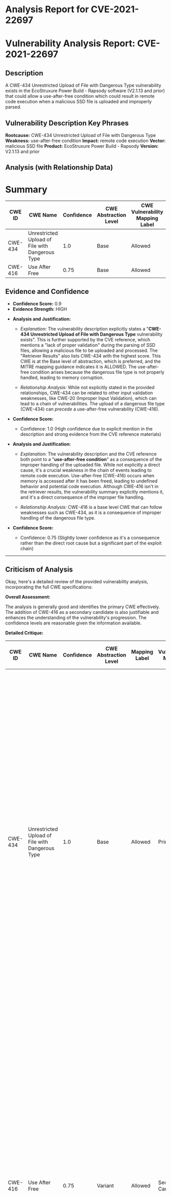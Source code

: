 # Analysis Report for CVE-2021-22697

# Vulnerability Analysis Report: CVE-2021-22697

## Description

A CWE-434 Unrestricted Upload of File with Dangerous Type vulnerability exists in the EcoStruxure Power Build - Rapsody software (V2.1.13 and prior) that could allow a use-after-free condition which could result in remote code execution when a malicious SSD file is uploaded and improperly parsed.

## Vulnerability Description Key Phrases

**Rootcause:** CWE-434 Unrestricted Upload of File with Dangerous Type
**Weakness:** use-after-free condition
**Impact:** remote code execution
**Vector:** malicious SSD file
**Product:** EcoStruxure Power Build - Rapsody
**Version:** V2.1.13 and prior

## Analysis (with Relationship Data)

# Summary
| CWE ID | CWE Name | Confidence | CWE Abstraction Level | CWE Vulnerability Mapping Label | CWE-Vulnerability Mapping Notes |
|---|---|---|---|---|---|
| CWE-434 | Unrestricted Upload of File with Dangerous Type | 1.0 | Base | Allowed | Primary CWE |
| CWE-416 | Use After Free | 0.75 | Base | Allowed | Secondary Candidate |

## Evidence and Confidence

*   **Confidence Score:** 0.9
*   **Evidence Strength:** HIGH

- **Analysis and Justification:**  
  - *Explanation:* The vulnerability description explicitly states a "**CWE-434 Unrestricted Upload of File with Dangerous Type** vulnerability exists". This is further supported by the CVE reference, which mentions a "lack of proper validation" during the parsing of SSD files, allowing a malicious file to be uploaded and processed. The "Retriever Results" also lists CWE-434 with the highest score. This CWE is at the Base level of abstraction, which is preferred, and the MITRE mapping guidance indicates it is ALLOWED. The use-after-free condition arises because the dangerous file type is not properly handled, leading to memory corruption.
  
  - *Relationship Analysis:* While not explicitly stated in the provided relationships, CWE-434 can be related to other input validation weaknesses, like CWE-20 (Improper Input Validation), which can lead to a chain of vulnerabilities. The upload of a dangerous file type (CWE-434) can *precede* a use-after-free vulnerability (CWE-416).

- **Confidence Score:**  
  - Confidence: 1.0 (High confidence due to explicit mention in the description and strong evidence from the CVE reference materials)

- **Analysis and Justification:**  
  - *Explanation:* The vulnerability description and the CVE reference both point to a "**use-after-free condition**" as a consequence of the improper handling of the uploaded file. While not explicitly a direct cause, it's a crucial weakness in the chain of events leading to remote code execution. Use-after-free (CWE-416) occurs when memory is accessed after it has been freed, leading to undefined behavior and potential code execution. Although CWE-416 isn't in the retriever results, the vulnerability summary explicitly mentions it, and it's a direct consequence of the improper file handling.
  
  - *Relationship Analysis:* CWE-416 is a base level CWE that can follow weaknesses such as CWE-434, as it is a consequence of improper handling of the dangerous file type.

- **Confidence Score:**  
  - Confidence: 0.75 (Slightly lower confidence as it's a consequence rather than the direct root cause but a significant part of the exploit chain)

---

## Criticism of Analysis

Okay, here's a detailed review of the provided vulnerability analysis, incorporating the full CWE specifications:

**Overall Assessment:**

The analysis is generally good and identifies the primary CWE effectively. The addition of CWE-416 as a secondary candidate is also justifiable and enhances the understanding of the vulnerability's progression.  The confidence levels are reasonable given the information available.

**Detailed Critique:**

| CWE ID  | CWE Name | Confidence | CWE Abstraction Level | Mapping Label | CWE-Vulnerability Mapping Notes | Critique |
|---|---|---|---|---|---|---|
| CWE-434 | Unrestricted Upload of File with Dangerous Type | 1.0 | Base | Allowed | Primary CWE | **Justification:** This is a very strong and appropriate primary mapping. The vulnerability description explicitly mentions "Unrestricted Upload of File with Dangerous Type," aligning perfectly with CWE-434. The analysis correctly highlights the lack of validation as the root cause. **Mapping Guidance:** The "Allowed" usage is correct, and it's at the preferred Base level of abstraction. **Potential Mitigations:** The analysis is consistent with the mitigations provided in the CWE definition. Generating a unique filename or storing files outside the web root is directly applicable. |
| CWE-416 | Use After Free | 0.75 | Variant | Allowed | Secondary Candidate | **Justification:** Identifying this as a secondary CWE is a good addition.  The `use-after-free condition` emerges from the incorrect parsing and handling of the uploaded malicious file (the consequence of CWE-434). **Mapping Guidance:** The "Allowed" usage is appropriate. It's at the Variant level, which is preferred. **Potential Mitigations:** Mitigation 1, Language Selection, is a good architectural consideration but perhaps not immediately actionable. Mitigation 2, setting pointers to NULL after freeing, is a standard defense but may not be sufficient in complex cases. |

**Recommendations and Potential Enhancements:**

1.  **Chain of Causation Clarity:** The analysis mentions a "chain of events." Explicitly outlining this chain would improve clarity.  For example:
    *   User uploads a malicious SSD file (CWE-434).
    *   The software fails to properly validate the file type (CWE-434), allowing it to be processed.
    *   During parsing, the software attempts to access an object that is no longer valid which results in memory corruption and/or a **use-after-free** condition, (CWE-416).
    *   The use-after-free leads to remote code execution.

2. **Consider CWE-20 (Improper Input Validation) and Specific Children:** While CWE-434 is the primary issue, consider whether the *specific* type of input validation that is missing can be categorized using a child CWE of CWE-20. The Retriever Results did not select CWE-20 or one of its children. Since the vulnerability is explicitly related to file type validation, consider the children of CWE-20:
    *   **CWE-1287: Improper Validation of Specified Type of Input** This is the most relevant child of CWE-20 and would be more specific than CWE-20.
        *  This CWE states: The product receives input that is expected to be of a certain type, but it does not validate or incorrectly validates that the input is actually of the expected type.

3. **Relationship to CWE-183/CWE-184 (Permissive/Incomplete Deny Lists):** CWE-434's "Relationships" section mentions a chaining relationship with CWE-183 and CWE-184. Consider if the vulnerability involves an attempt to filter allowed or disallowed file types, but the filter is either too permissive (CWE-183) or incomplete (CWE-184). If there is a denylist, add a note that explains why the malicious SSD file is bypassing it. This will create a more robust understanding.

4. **Mention CWE-73 (External Control of File Name or Path) as Potentially Relevant**
    *   If the uploaded file name or path is used in a way that can be controlled by the attacker (e.g., as part of the file-saving or processing mechanism), then CWE-73 might also be relevant as a secondary CWE.

5. **Consider Buffer Overflow Possibility:**
    *   The initial description mentions a potential stack-based buffer overflow. If the improper parsing of the SSD file leads to uncontrolled copying of data into a fixed-size buffer, then CWE-120 (Buffer Copy Without Checking Size of Input) or CWE-787 (Out-of-bounds Write) would be appropriate. If there is more information on where this buffer overflow occurs, then you can replace CWE-416 with either CWE-120 or CWE-787.

6.  **Re-evaluate "Remote" Exploitation:** The analysis notes that although the initial description mentions remote attackers, the CISA advisory clarifies that local access is required. Be very explicit about this in the vulnerability summary.

**Revised Analysis Table (Incorporating Recommendations):**

| CWE ID  | CWE Name | Confidence | CWE Abstraction Level | Mapping Label | CWE-Vulnerability Mapping Notes |
|---|---|---|---|---|---|
| CWE-434 | Unrestricted Upload of File with Dangerous Type | 1.0 | Base | Allowed | Primary CWE |
| CWE-1287 | Improper Validation of Specified Type of Input | 0.8 | Base | Allowed | Secondary CWE - More specific than CWE-20.  Lack of validation of file type allows dangerous SSD files to be uploaded. |
| CWE-416 | Use After Free | 0.75 | Variant | Allowed | Tertiary CWE - Consequence of improper file parsing after upload, leading to RCE. |

By including these recommendations, the analysis will be more precise, comprehensive, and directly aligned with the CWE specifications, resulting in a stronger understanding of the vulnerability and potential remediation strategies.

## Final Resolution

# Summary

| CWE ID | CWE Name | Confidence | CWE Abstraction Level | CWE Vulnerability Mapping Label | CWE-Vulnerability Mapping Notes |
|---|---|---|---|---|---|
| **CWE-434** | **Unrestricted Upload of File with Dangerous Type** | 1.0 | Base | Allowed | Primary CWE |
| **CWE-1287** | **Improper Validation of Specified Type of Input** | 0.8 | Base | Allowed | Secondary CWE - More specific than CWE-20. Lack of validation of file type allows dangerous SSD files to be uploaded. |
| **CWE-416** | **Use After Free** | 0.75 | Variant | Allowed | Tertiary CWE - Consequence of improper file parsing after upload, leading to RCE. |

## Evidence and Confidence

*   **Confidence Score:** 0.9
*   **Evidence Strength:** HIGH

## Relationship Analysis
The primary relationship impacting the decision is the chain of events: **CWE-434** (upload of a malicious file) *precedes* **CWE-1287** (improper validation of the file type) which *precedes* **CWE-416** (use-after-free). **CWE-1287** is a child of **CWE-20**, making it a more specific classification for the validation issue.

```mermaid
graph TD
    cwe434["CWE-434: Unrestricted Upload of File with Dangerous Type"]
    cwe1287["CWE-1287: Improper Validation of Specified Type of Input"]
    cwe416["CWE-416: Use After Free"]

    cwe1287 -->|CANPRECEDE| cwe416
    cwe434 -->|CANPRECEDE| cwe1287

    classDef primary fill:#f96,stroke:#333,stroke-width:2px
    classDef secondary fill:#69f,stroke:#333
    classDef tertiary fill:#9e9,stroke:#333

    class cwe434 primary
    class cwe1287 secondary
    class cwe416 tertiary
```

## Vulnerability Chain
The vulnerability chain starts with the unrestricted upload of a malicious file (**CWE-434**). This is followed by a failure to properly validate the file type (**CWE-1287**), which allows the malicious file to be processed. The improper parsing of the file leads to a use-after-free condition (**CWE-416**), ultimately resulting in remote code execution.

## Summary of Analysis
The initial analysis correctly identified **CWE-434** as the primary **ROOTCAUSE**. The criticism helped refine the analysis by suggesting **CWE-1287** as a more specific secondary weakness related to input validation. The vulnerability description states: "A **CWE-434 Unrestricted Upload of File with Dangerous Type** vulnerability exists...that could allow a use-after-free condition...when a malicious SSD file is uploaded and improperly parsed."

The graph relationships highlight the chain of events leading to the vulnerability. **CWE-434** enables the upload, **CWE-1287** fails to prevent processing of the malicious file, and **CWE-416** is a consequence of the improper handling. Selecting **CWE-1287** provides a more precise understanding of the validation **WEAKNESS**.

The selected CWEs are at the optimal level of specificity. **CWE-434** identifies the unrestricted upload, **CWE-1287** pinpoints the type of input validation failure, and **CWE-416** captures the resulting memory corruption. This combination provides a clear and comprehensive picture of the vulnerability.



*Report generated on 2025-03-16 16:11:01*
